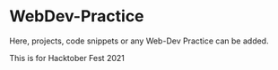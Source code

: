 # WebDev-Practice
Here, projects, code snippets or any Web-Dev Practice can be added.

This is for Hacktober Fest 2021
